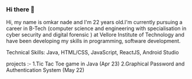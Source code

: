 ### Hi there 👋

Hi, my name is omkar nade and I'm 22 years old.I'm currently pursuing a career in B-Tech (computer science and engineering with specialisation in cyber security and digital forensic ) at Vellore Institute of Technology and have been developing my skills in programming, software development.

Technical Skills: Java, HTML/CSS, JavaScript, ReactJS, Android Studio

projects :- 1.Tic Tac Toe game in Java (Apr 23)
            2.Graphical Password and Authentication System (May 22)
            

<!--
**Omkar-Nade/Omkar-Nade** is a ✨ _special_ ✨ repository because its `README.md` (this file) appears on your GitHub profile.

Here are some ideas to get you started:

- 🔭 I’m currently working on ...
- 🌱 I’m currently learning ...
- 👯 I’m looking to collaborate on ...
- 🤔 I’m looking for help with ...
- 💬 Ask me about ...
- 📫 How to reach me: ...
- 😄 Pronouns: ...
- ⚡ Fun fact: ...
-->
